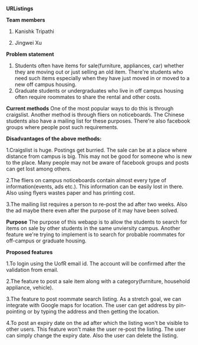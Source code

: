 **URListings**

**Team members**
1. Kanishk Tripathi

2. Jingwei Xu

**Problem statement**

1. Students often have items for sale(furniture, appliances, car) whether they are moving out or just selling an old item. There're students who need such items especially when they have just moved in or moved to a new off campus housing.
2. Graduate students or undergraduates who live in off campus housing often require roommates to share the rental and other costs.

**Current methods**
One of the most popular ways to do this is through craigslist. Another method is through fliers on noticeboards. The Chinese students also have a mailing list for these purposes. There're also facebook groups where people post such requirements.

**Disadvantages of the above methods:**

1.Craigslist is huge. Postings get burried. The sale can be at a place where distance from campus is big. This may not be good for someone who is new to the place. Many people may not be aware of facebook groups and posts can get lost among others.

2.The fliers on campus noticeboards contain almost every type of information(events, ads etc.). This information can be easily lost in there. Also using flyers wastes paper and has printing cost.

3.The mailing list requires a person to re-post the ad after two weeks. Also the ad maybe there even after the purpose of it may have been solved.

**Purpose**
The purpose of this webapp is to allow the students to search for items on sale by other students in the same unviersity campus. Another feature we're trying to implement is to search for probable roommates for off-campus or graduate housing.

**Proposed features**

1.To login using the UofR email id. The account will be confirmed after the validation from email.

2.The feature to post a sale item along with a category(furniture, household appliance, vehicle).

3.The feature to post roommate search listing. As a stretch goal, we can integrate with Google maps for location. The user can get address by pin-pointing or by typing the address and then getting the location.

4.To post an expiry date on the ad after which the listing won't be visible to other users. This feature won't make the user re-post the listing. The user can simply change the expiry date. Also the user can delete the listing.

